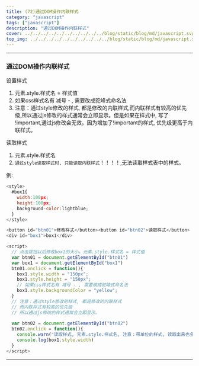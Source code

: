 ```yaml
---
title: (72)通过DOM操作内联样式
category: "javascript"
tags: ["javascript"]
description: "通过DOM操作内联样式"
cover: ../../../../../../../../../../blog/static/blog/md/javascript.svg
top_img: ../../../../../../../../../../blog/static/blog/md/javascript.svg
---
```


***

### 通过DOM操作内联样式

设置样式

1. 元素.style.样式名 = 样式值
2. 如果css样式名有 减号 - , 需要改成驼峰式命名法
3. 注意：通过style修改的样式, 都是修改的内联样式,而内联样式有较高的优先级,所以通过js修改的样式通常会立即显示。但是如果在样式中, 写了 !important,通过js修改会无效。因为增加了!important的样式, 优先级更高于内联样式。

读取样式

1. 元素.style.样式名
2. `通过style读取样式时, 只能读取内联样式`！！！！,无法读取样式表中的样式。

例:


```js html
<style>
  #box1{
    width:100px;
    height:100px;
    background-color:lightblue;
  }
</style>

<button id="btn01">修改样式</button><button id="btn02">读取样式</button>
<div id="box1">box1</div>

<script>
  // 点击按钮以后修改box1的大小。元素.style.样式名 = 样式值
  var btn01 = document.getElementById("btn01")
  var box1 = document.getElementById("box1")
  btn01.onclick = function(){
    box1.style.width = "150px";
    box1.style.height = "150px";
    // 如果css样式名有 减号 - , 需要改成驼峰式命名法
    box1.style.backgroundColor = "yellow";
  }
  // 注意：通过style修改的样式, 都是修改的内联样式
  // 而内联样式有较高的优先级
  // 所以通过js修改的样式通常会立即显示。
  
  var btn02 = document.getElementById("btn02")
  btn02.onclick = function(){
    console.warn("读取样式, 元素.style.样式名, 注意：带单位的样式, 读取出来也会带单位。")
    console.log(box1.style.width)
  }
</script>
```



***

